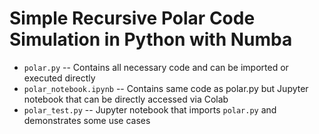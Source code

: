 # Simple Recursive Polar Code Simulation in Python with Numba
- `polar.py` -- Contains all necessary code and can be imported or executed directly
- `polar_notebook.ipynb` -- Contains same code as polar.py but Jupyter notebook that can be directly accessed via Colab
- `polar_test.py` -- Jupyter notebook that imports `polar.py` and demonstrates some use cases
